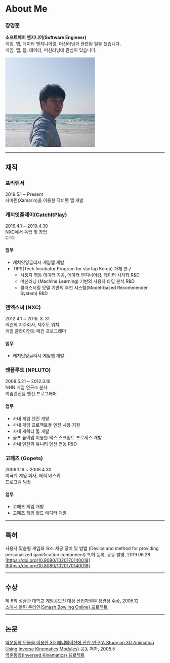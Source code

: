 
# About Me

### 장명훈  
**소프트웨어 엔지니어(Software Engineer)**  
게임, 앱, 데이터 엔지니어링, 머신러닝과 관련된 일을 했습니다.   
게임, 앱, 웹, 데이터, 머신러닝에 관심이 있습니다.  

![images](/assets/images/profile.jpg)

---

## 재직

### 프리랜서
2019.5.1 ~ Present  
자마린(Xamarin)을 이용한 닥터펫 앱 개발

### 캐치잇플레이(CatchItPlay)
2016.4.1 ~  2019.4.30  
NXC에서 독립 및 창업  
CTO  

#### 업무
* 캐치잇잉글리시 게임앱 개발  
* TIPS(Tech Incubator Program for startup Korea) 과제 연구  
  * 사용자 행동 데이터 가공, 데이터 엔지니어링, 데이터 시각화 R&D  
  * 머신러닝 (Machine Learning) 기반의 사용자 타입 분석 R&D  
  * 클러스터링 모델 기반의 추천 시스템(Model-based Recommender System) R&D  

### 엔엑스씨 (NXC)
2012.4.1 ~ 2016. 3. 31  
넥슨의 지주회사, 제주도 위치  
게임 클라이언트 메인 프로그래머  

#### 업무
* 캐치잇잉글리시 게임앱 개발  

### 엔플루토 (NPLUTO)
2008.5.21 ~ 2012.3.16  
NHN 게임 연구소 분사  
게임엔진팀 엔진 프로그래머  

#### 업무
* 사내 게임 엔진 개발  
* 사내 게임 프로젝트들 엔진 사용 지원  
* 사내 캐릭터 툴 개발  
* 골프 높이맵 이용한 맥스 스크립트 프로세스 개발
* 사내 엔진과 유니티 엔진 연동 R&D

### 고페츠 (Gopets)
2006.1.16 ~ 2008.4.30  
미국계 게임 회사, 에릭 베스키  
프로그램 팀장  

#### 업무
* 고페츠 게임 개발  
* 고페츠 게임 월드 에디터 개발  

---

## 특허
사용자 맞춤형 게임화 요소 제공 장치 및 방법 (Device and method for providing personalized gamification component) 특허 등록, 공동 발명, 2019.06.28    
[https://doi.org/10.8080/1020170140018](https://doi.org/10.8080/1020170140018)  

---

## 수상
제 6회 성균관 대학교 게임공모전 대상 산업자원부 장관상 수상, 2005.12  
[스매시 볼링 온라인(Smash Bowling Online) 프로젝트](/projects/game/smash_bowling.html)  

---

## 논문
[역운동학 모듈을 이용한 3D 애니메이션에 관한 연구(A Study on 3D Animation Using Inverse Kinematics Modules)](http://www.dbpia.co.kr/Journal/ArticleDetail/NODE01616414) 공동 저자, 2005.5  
[역운동학(Inversed Kinematics) 프로젝트](/projects/game/ik.html)  